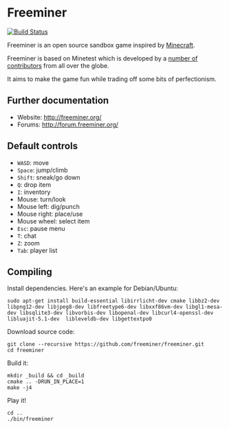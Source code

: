 # Freeminer

[![Build Status](https://travis-ci.org/freeminer/freeminer.png)](https://travis-ci.org/freeminer/freeminer)

Freeminer is an open source sandbox game inspired by [Minecraft](https://minecraft.net/).

Freeminer is based on Minetest which is developed by a [number of contributors](https://github.com/minetest/minetest/graphs/contributors) from all over the globe.

It aims to make the game fun while trading off some bits of perfectionism.

## Further documentation
- Website: http://freeminer.org/
- Forums: http://forum.freeminer.org/

## Default controls
- `WASD`: move
- `Space`: jump/climb
- `Shift`: sneak/go down
- `Q`: drop item
- `I`: inventory
- Mouse: turn/look
- Mouse left: dig/punch
- Mouse right: place/use
- Mouse wheel: select item
- `Esc`: pause menu
- `T`: chat
- `Z`: zoom
- `Tab`: player list

## Compiling
Install dependencies. Here's an example for Debian/Ubuntu:
```
sudo apt-get install build-essential libirrlicht-dev cmake libbz2-dev libpng12-dev libjpeg8-dev libfreetype6-dev libxxf86vm-dev libgl1-mesa-dev libsqlite3-dev libvorbis-dev libopenal-dev libcurl4-openssl-dev libluajit-5.1-dev  libleveldb-dev libgettextpo0
```
Download source code:
```
git clone --recursive https://github.com/freeminer/freeminer.git
cd freeminer
```
Build it:
```
mkdir _build && cd _build
cmake .. -DRUN_IN_PLACE=1
make -j4
```
Play it!
```
cd ..
./bin/freeminer
```

